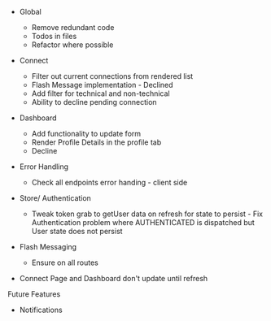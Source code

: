 - Global
  - Remove redundant code
  - Todos in files  
  - Refactor where possible

- Connect
  - Filter out current connections from rendered list
  - Flash Message implementation - Declined
  - Add filter for technical and non-technical
  - Ability to decline pending connection
    
- Dashboard
  - Add functionality to update form
  - Render Profile Details in the profile tab
  - Decline

- Error Handling
  - Check all endpoints error handing - client side

- Store/ Authentication
  - Tweak token grab to getUser data on refresh for state to persist - Fix Authentication problem where AUTHENTICATED is dispatched but User state does not persist

- Flash Messaging  
  - Ensure on all routes
  
- Connect Page and Dashboard don't update until refresh

Future Features
- Notifications